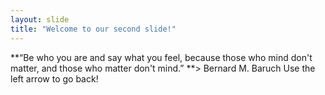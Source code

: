 ```yaml
---
layout: slide
title: "Welcome to our second slide!"
---
```

**“Be who you are and say what you feel, because those who mind don't matter, and those who matter don't mind.”
**> Bernard M. Baruch 
Use the left arrow to go back!
